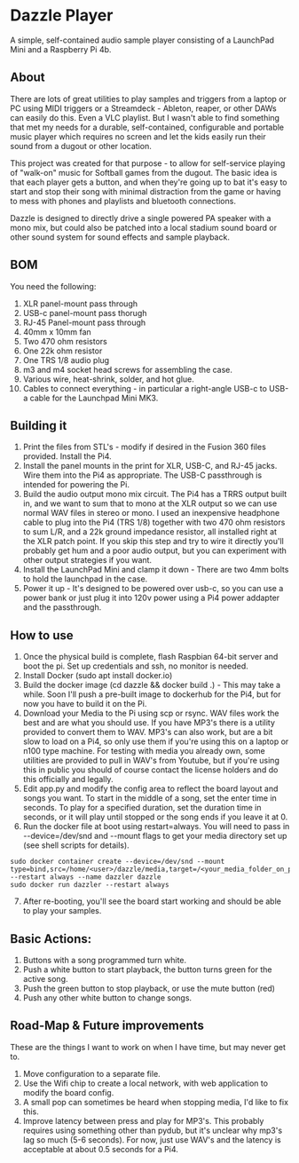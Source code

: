 # Dazzle Player
A simple, self-contained audio sample player consisting of a LaunchPad Mini and a Raspberry Pi 4b.

## About
There are lots of great utilities to play samples and triggers from a laptop or PC using MIDI triggers or a Streamdeck - Ableton, reaper, or other DAWs can easily do this.   Even a VLC playlist.   But I wasn't able to find something that met my needs for a durable, self-contained, configurable and portable music player which requires no screen and let the kids easily run their sound from a dugout or other location.

This project was created for that purpose - to allow for self-service playing of "walk-on" music for Softball games from the dugout.   The basic idea is that each player gets a button, and when they're going up to bat it's easy to start and stop their song with minimal distraction from the game or having to mess with phones and playlists and bluetooth connections.  

Dazzle is designed to directly drive a single powered PA speaker with a mono mix, but could also be patched into a local stadium sound board or other sound system for sound effects and sample playback.

## BOM
You need the following:
1.  XLR panel-mount pass through
2.  USB-c panel-mount pass thorugh
3.  RJ-45 Panel-mount pass through
4.  40mm x 10mm fan
5.  Two 470 ohm resistors
6.  One 22k ohm resistor
7.  One TRS 1/8 audio plug
8.  m3 and m4 socket head screws for assembling the case.
9.  Various wire, heat-shrink, solder, and hot glue.
10.  Cables to connect everything - in particular a right-angle USB-c to USB-a cable for the Launchpad Mini MK3.

## Building it
1.  Print the files from STL's - modify if desired in the Fusion 360 files provided.  Install the Pi4.
2.  Install the panel mounts in the print for XLR, USB-C, and RJ-45 jacks. Wire them into the Pi4 as appropriate.   The USB-C passthrough is intended for powering the Pi. 
3.  Build the audio output mono mix circuit.   The Pi4 has a TRRS output built in, and we want to sum that to mono at the XLR output so we can use normal WAV files in stereo or mono.   I used an inexpensive headphone cable to plug into the Pi4 (TRS 1/8) together with two 470 ohm resistors to sum L/R, and a 22k ground impedance resistor, all installed right at the XLR patch point.   If you skip this step and try to wire it directly you'll probably get hum and a poor audio output, but you can experiment with other output strategies if you want.
4.  Install the LaunchPad Mini and clamp it down - There are two 4mm bolts to hold the launchpad in the case.
5.  Power it up - It's designed to be powered over usb-c, so you can use a power bank or just plug it into 120v power using a Pi4 power addapter and the passthrough. 


## How to use
1.  Once the physical build is complete, flash Raspbian 64-bit server and boot the pi.  Set up credentials and ssh, no monitor is needed.
2.  Install Docker (sudo apt install docker.io)
3.  Build the docker image (cd dazzle && docker build .) - This may take a while.  Soon I'll push a pre-built image to dockerhub for the Pi4, but for now you have to build it on the Pi.
4.  Download your Media to the Pi using scp or rsync.   WAV files work the best and are what you should use.   If you have MP3's there is a utility provided to convert them to WAV.  MP3's can also work, but are a bit slow to load on a Pi4, so only use them if you're using this on a laptop or n100 type machine.  For testing with media you already own, some utilities are provided to pull in WAV's from Youtube, but if you're using this in public you should of course contact the license holders and do this officially and legally.
5.  Edit app.py and modify the config area to reflect the board layout and songs you want.   To start in the middle of a song, set the enter time in seconds.   To play for a specified duration, set the duration time in seconds, or it will play until stopped or the song ends if you leave it at 0.
6.  Run the docker file at boot using restart=always.  You will need to pass in --device=/dev/snd and --mount flags to get your media directory set up (see shell scripts for details).
```
sudo docker container create --device=/dev/snd --mount type=bind,src=/home/<user>/dazzle/media,target=/<your_media_folder_on_pi4> --restart always --name dazzler dazzle
sudo docker run dazzler --restart always 
```

7. After re-booting, you'll see the board start working and should be able to play your samples.

## Basic Actions:
1. Buttons with a song programmed turn white.
2. Push a white button to start playback, the button turns green for the active song.
3. Push the green button to stop playback, or use the mute button (red)
4. Push any other white button to change songs.


## Road-Map & Future improvements
These are the things I want to work on when I have time, but may never get to.   
1.  Move configuration to a separate file.
2.  Use the Wifi chip to create a local network, with web application to modify the board config.
3.  A small pop can sometimes be heard when stopping media, I'd like to fix this.
4.  Improve latency between press and play for MP3's.   This probably requires using something other than pydub, but it's unclear why mp3's lag so much (5-6 seconds).   For now, just use WAV's and the latency is acceptable at about 0.5 seconds for a Pi4.

